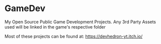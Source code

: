 # GameDev
My Open Source Public Game Development Projects. Any 3rd Party Assets used will be linked in the game's respective folder

Most of these projects can be found at: https://devhedron-yt.itch.io/
